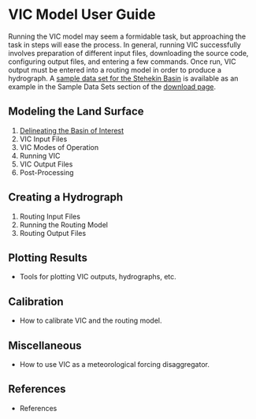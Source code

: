 # VIC Model User Guide

Running the VIC model may seem a formidable task, but approaching the task in steps will ease the process. In general, running VIC successfully involves preparation of different input files, downloading the source code, configuring output files, and entering a few commands. Once run, VIC output must be entered into a routing model in order to produce a hydrograph. A [sample data set for the Stehekin Basin](ftp://ftp.hydro.washington.edu/pub/HYDRO/models/VIC/Datasets/vic.sample.stehekin.tgz) is available as an example in the Sample Data Sets section of the [download page](../SourceCode/Download.md).

## Modeling the Land Surface

1.  [Delineating the Basin of Interest](BasinDelineation.md)
1.  VIC Input Files
1.  VIC Modes of Operation
1.  Running VIC
1.  VIC Output Files
1.  Post-Processing

## Creating a Hydrograph

1.  Routing Input Files
1.  Running the Routing Model
1.  Routing Output Files

## Plotting Results

 - Tools for plotting VIC outputs, hydrographs, etc.

## Calibration

 - How to calibrate VIC and the routing model.

## Miscellaneous

 - How to use VIC as a meteorological forcing disaggregator.

## References

 - References
